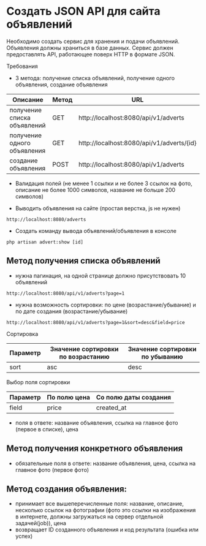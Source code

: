 # Создать JSON API для сайта объявлений

Необходимо создать сервис для хранения и подачи объявлений. Объявления
должны храниться в базе данных. Сервис должен предоставлять API,
работающее поверх HTTP в формате JSON.

Требования
- 3 метода: получение списка объявлений, получение одного объявления,
создание объявления

|           Описание             | Метод  |                       URL                      |  
|--------------------------------|--------|------------------------------------------------|
| получение списка объявлений    | GET    |   http://localhost:8080/api/v1/adverts         |
| получение одного объявления    | GET    |   http://localhost:8080/api/v1/adverts/{id}    |
| создание объявления            | POST   |   http://localhost:8080/api/v1/adverts         |

- Валидация полей (не менее 1 ссылки и не более 3 ссылок на фото,
описание не более 1000 символов, название не больше 200 символов)

- Выводить объявления на сайте (простая верстка, js не нужен)

```http://localhost:8080/adverts```

- Создать команду вывода объявлений/объявления в консоле

```php artisan advert:show [id] ```

## Метод получения списка объявлений
- нужна пагинация, на одной странице должно присутствовать 10
объявлений

```http://localhost:8080/api/v1/adverts?page=1```

- нужна возможность сортировки: по цене (возрастание/убывание) и по
дате создания (возрастание/убывание)

```http://localhost:8080/api/v1/adverts?page=1&sort=desc&field=price```

Сортировка

| Параметр | Значение сортировки по возрастанию | Значение сортировки по убыванию |
|----------|------------------------------------|---------------------------------|
|sort      |asc                                 |desc                             |

Выбор поля сортировки

| Параметр | По полю цена | Со полю даты создания |
|----------|--------------|-----------------------|
|field     |price         |created_at             |


- поля в ответе: название объявления, ссылка на главное фото (первое в
списке), цена

## Метод получения конкретного объявления
- обязательные поля в ответе: название объявления, цена, ссылка на
главное фото (первое фото)

## Метод создания объявления:
- принимает все вышеперечисленные поля: название, описание, несколько
ссылок на фотографии (фото это ссылки на изображения в интернете,
должны загружаться на сервер отдельной задачей(job)), цена
- возвращает ID созданного объявления и код результата (ошибка или
успех)